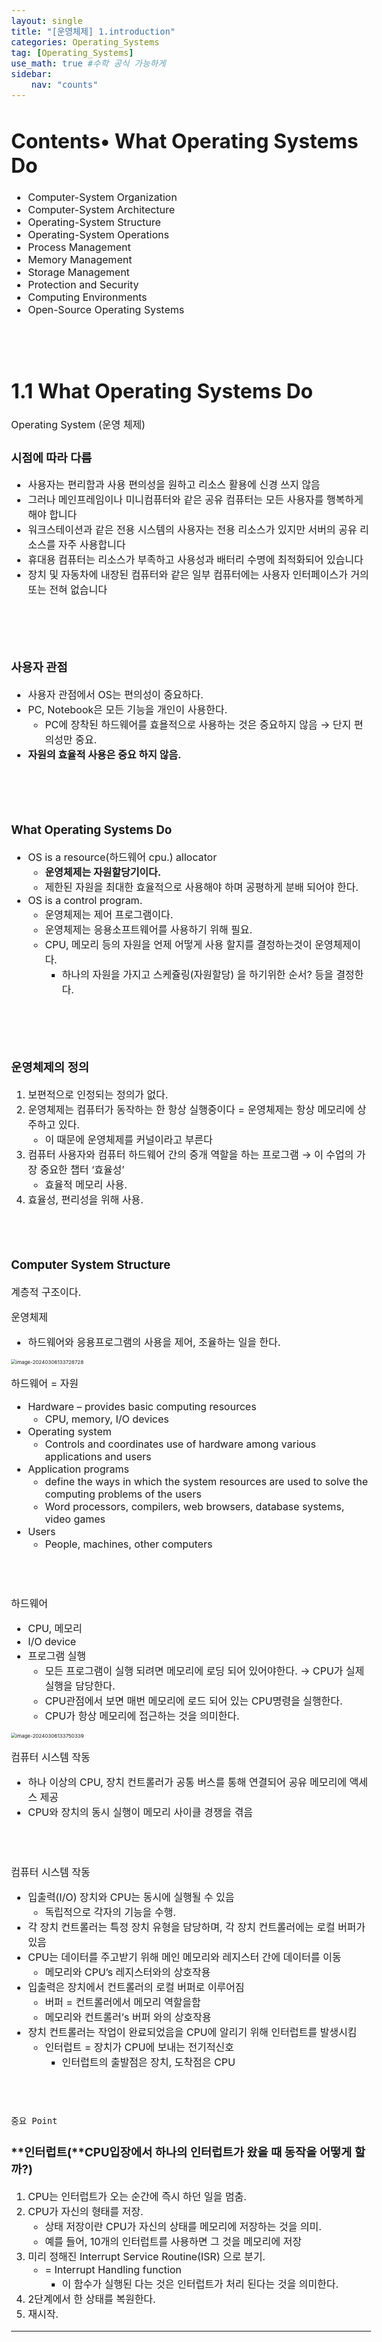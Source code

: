 ```yaml
---
layout: single
title: "[운영체제] 1.introduction" 
categories: Operating_Systems
tag: [Operating_Systems]
use_math: true #수학 공식 가능하게
sidebar:
    nav: "counts"
---
```


<style>
  body {
    font-size: 16px; /* 폰트 사이즈 조절 */
  }
</style>


# **Contents**• What Operating Systems Do

-  Computer-System Organization
-  Computer-System Architecture
-  Operating-System Structure
-  Operating-System Operations
-  Process Management
-  Memory Management
-  Storage Management
-  Protection and Security
-  Computing Environments
-  Open-Source Operating Systems

<br>

<br>



# **1.1 What Operating Systems Do**

Operating System (운영 체제)

### 시점에 따라 다름

-  사용자는 편리함과 사용 편의성을 원하고 리소스 활용에 신경 쓰지 않음
-  그러나 메인프레임이나 미니컴퓨터와 같은 공유 컴퓨터는 모든 사용자를 행복하게 해야 합니다
-  워크스테이션과 같은 전용 시스템의 사용자는 전용 리소스가 있지만 서버의 공유 리소스를 자주 사용합니다
-  휴대용 컴퓨터는 리소스가 부족하고 사용성과 배터리 수명에 최적화되어 있습니다
-  장치 및 자동차에 내장된 컴퓨터와 같은 일부 컴퓨터에는 사용자 인터페이스가 거의 또는 전혀 없습니다

<br>

**<br>**

### 사용자 관점

-  사용자 관점에서 OS는 편의성이 중요하다.
-  PC, Notebook은 모든 기능을 개인이 사용한다.
   -  PC에 장착된 하드웨어를 효욜적으로 사용하는 것은 중요하지 않음 → 단지 편의성만 중요.
-  **자원의 효율적 사용은 중요 하지 않음.**

<br>

**<br>**

### **What Operating Systems Do**

-  OS is a resource(하드웨어 cpu.) allocator
   -  **운영체제는 자원할당기이다.**
   -  제한된 자원을 최대한 효율적으로 사용해야 하며 공평하게 분배 되어야 한다.
-  OS is a control program.
   -  운영체제는 제어 프로그램이다.
   -  운영체제는 응용소프트웨어를 사용하기 위해 필요.
   -  CPU, 메모리 등의 자원을 언제 어떻게 사용 할지를 결정하는것이 운영체제이다.
      -  하나의 자원을 가지고 스케쥴링(자원할당) 을 하기위한 순서? 등을 결정한다.

<br>

**<br>**

### 운영체제의 정의

1. 보편적으로 인정되는 정의가 없다.
2. 운영체제는 컴퓨터가 동작하는 한 항상 실행중이다  =  운영체제는 항상 메모리에 상주하고 있다.
   -  이 때문에 운영체제를 커널이라고 부른다
3. 컴퓨터 사용자와 컴퓨터 하드웨어 간의 중개 역할을 하는 프로그램 → 이 수업의 가장 중요한 챕터 ‘효율성’
   -  효율적 메모리 사용.
4. 효율성, 편리성을 위해 사용.

<br>

<br>

### **Computer System Structure**

계층적 구조이다.

운영체제

-  하드웨어와 응용프로그램의 사용을 제어, 조율하는 일을 한다.

<img src="{{site.url}}/about/image-20240306133728728.png" alt="image-20240306133728728" style="zoom:50%;" />

하드웨어 = 자원

-  Hardware – provides basic computing resources
   -  CPU, memory, I/O devices
-  Operating system
   -  Controls and coordinates use of hardware among various applications and users
-  Application programs
   -  define the ways in which the system resources are used to solve the computing problems of the users
   -  Word processors, compilers, web browsers, database systems, video games
-  Users
   -  People, machines, other computers

<br>

<br>

하드웨어

-  CPU, 메모리
-  I/O device
-  프로그램 실행
   -  모든 프로그램이 실행 되려면 메모리에 로딩 되어 있어야한다. → CPU가 실제 실행을 담당한다.
   -  CPU관점에서 보면 매번 메모리에 로드 되어 있는 CPU명령을 실행한다.
   -  CPU가 항상 메모리에 접근하는 것을 의미한다.

<img src="{{site.url}}/images/about/image-20240306133750339.png" alt="image-20240306133750339" style="zoom:50%;" />

컴퓨터 시스템 작동

-  하나 이상의 CPU, 장치 컨트롤러가 공통 버스를 통해 연결되어 공유 메모리에 액세스 제공
-  CPU와 장치의 동시 실행이 메모리 사이클 경쟁을 겪음

<br>

<br>

컴퓨터 시스템 작동

-  입출력(I/O) 장치와 CPU는 동시에 실행될 수 있음
   -  독립적으로 각자의 기능을 수행.
-  각 장치 컨트롤러는 특정 장치 유형을 담당하며, 각 장치 컨트롤러에는 로컬 버퍼가 있음
-  CPU는 데이터를 주고받기 위해 메인 메모리와 레지스터 간에 데이터를 이동
   -  메모리와 CPU’s 레지스터와의 상호작용
-  입출력은 장치에서 컨트롤러의 로컬 버퍼로 이루어짐
   -  버퍼 = 컨트롤러에서 메모리 역할을함
   -  메모리와 컨트롤러’s 버퍼 와의 상호작용
-  장치 컨트롤러는 작업이 완료되었음을 CPU에 알리기 위해 인터럽트를 발생시킴
   -  인터럽트 = 장치가 CPU에 보내는 전기적신호
      -  인터럽트의 출발점은 장치, 도착점은 CPU

<br>

<br>

 `중요 Point`

### **인터럽트(**CPU입장에서 하나의 인터럽트가 왔을 때 동작을 어떻게 할까?)

1. CPU는 인터럽트가 오는 순간에 즉시 하던 일을 멈춤.
2. CPU가 자신의 형태를 저장.
   -  상태 저장이란 CPU가 자신의 상태를 메모리에 저장하는 것을 의미.
   -  예를 들어, 10개의 인터럽트를 사용하면 그 것을 메모리에 저장
3. 미리 정해진 Interrupt Service Routine(ISR) 으로 분기.
   -  = Interrupt Handling function
      -  이 함수가 실행된 다는 것은 인터럽트가 처리 된다는 것을 의미한다.
4. 2단계에서 한 상태를 복원한다.
5. 재시작.

****